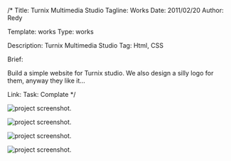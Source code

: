 /*
Title: Turnix Multimedia Studio
Tagline: Works
Date: 2011/02/20
Author: Redy

Template: works
Type: works

Description: Turnix Multimedia Studio
Tag: Html, CSS

Brief: <p>Build a simple website for Turnix studio. We also design a silly logo for them, anyway they like it...</p>
Link:
Task: Complate
*/

[0]: %base_url%/content/works/turnix.jpg  "Turnix"
[1]: %image_url%/works/turnix/turnix_2_s.jpg  "Turnix"
[2]: %image_url%/works/turnix/turnix_3_s.jpg  "Turnix"
[3]: %image_url%/works/turnix/turnix_4_s.jpg  "Turnix"

![project screenshot.][0]

![project screenshot.][1]

![project screenshot.][2]

![project screenshot.][3]